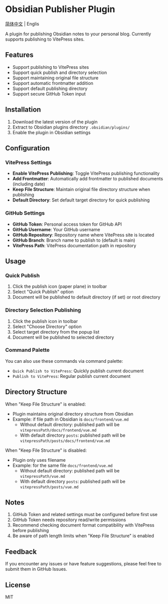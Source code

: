 # Obsidian Publisher Plugin

[简体中文](README_CN.md) | Englis

A plugin for publishing Obsidian notes to your personal blog. Currently supports publishing to VitePress sites.

## Features

- Support publishing to VitePress sites
- Support quick publish and directory selection
- Support maintaining original file structure
- Support automatic frontmatter addition
- Support default publishing directory
- Support secure GitHub Token input

## Installation

1. Download the latest version of the plugin
2. Extract to Obsidian plugins directory `.obsidian/plugins/`
3. Enable the plugin in Obsidian settings

## Configuration

### VitePress Settings

- **Enable VitePress Publishing**: Toggle VitePress publishing functionality
- **Add Frontmatter**: Automatically add frontmatter to published documents (including date)
- **Keep File Structure**: Maintain original file directory structure when publishing
- **Default Directory**: Set default target directory for quick publishing

### GitHub Settings

- **GitHub Token**: Personal access token for GitHub API
- **GitHub Username**: Your GitHub username
- **GitHub Repository**: Repository name where VitePress site is located
- **GitHub Branch**: Branch name to publish to (default is main)
- **VitePress Path**: VitePress documentation path in repository

## Usage

### Quick Publish

1. Click the publish icon (paper plane) in toolbar
2. Select "Quick Publish" option
3. Document will be published to default directory (if set) or root directory

### Directory Selection Publishing

1. Click the publish icon in toolbar
2. Select "Choose Directory" option
3. Select target directory from the popup list
4. Document will be published to selected directory

### Command Palette

You can also use these commands via command palette:

- `Quick Publish to VitePress`: Quickly publish current document
- `Publish to VitePress`: Regular publish current document

## Directory Structure

When "Keep File Structure" is enabled:

- Plugin maintains original directory structure from Obsidian
- Example: if file path in Obsidian is `docs/frontend/vue.md`
  - Without default directory: published path will be `vitepressPath/docs/frontend/vue.md`
  - With default directory `posts`: published path will be `vitepressPath/posts/docs/frontend/vue.md`

When "Keep File Structure" is disabled:

- Plugin only uses filename
- Example: for the same file `docs/frontend/vue.md`
  - Without default directory: published path will be `vitepressPath/vue.md`
  - With default directory `posts`: published path will be `vitepressPath/posts/vue.md`

## Notes

1. GitHub Token and related settings must be configured before first use
2. GitHub Token needs repository read/write permissions
3. Recommend checking document format compatibility with VitePress before publishing
4. Be aware of path length limits when "Keep File Structure" is enabled

## Feedback

If you encounter any issues or have feature suggestions, please feel free to submit them in GitHub Issues.

## License

MIT
